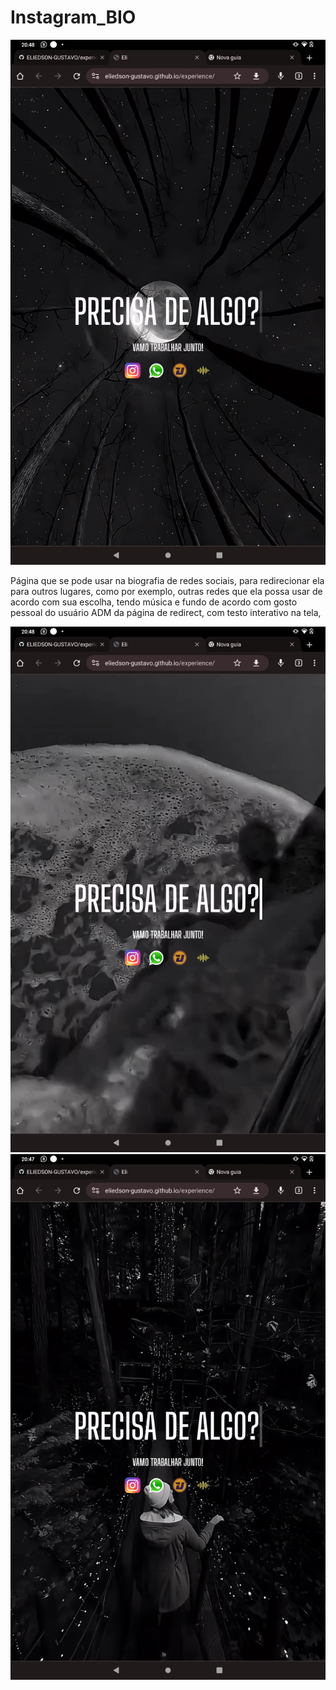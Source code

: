 # Instagram_BIO

<img src="movie/Screenshot_20231001-204803.jpg">

Página que se pode usar na biografia de redes sociais, para redirecionar ela para outros lugares, como por exemplo, outras redes que ela possa usar de acordo com sua escolha, tendo música e fundo de acordo com gosto pessoal do usuário ADM da página de redirect, com testo interativo na tela,

<img src="movie/Screenshot_20231001-204805.jpg">

<img src="movie/Screenshot_20231001-204757.jpg">